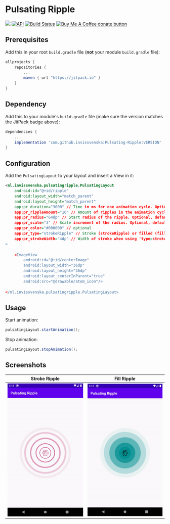 # Pulsating Ripple
[![](https://jitpack.io/v/invissvenska/Pulsating-Ripple.svg)](https://jitpack.io/#invissvenska/Pulsating-Ripple) 
[![API](https://img.shields.io/badge/API-16%2B-brightgreen.svg?style=flat)](https://android-arsenal.com/api?level=16)
<a href="https://github.com/invissvenska/Pulsating-Ripple/actions"><img alt="Build Status" src="https://github.com/invissvenska/Pulsating-Ripple/workflows/Android-Library%20CI/badge.svg"/></a> 
<span class="badge-buymeacoffee"><a href="https://www.paypal.com/paypalme/svenvandentweel/3" title="Donate to this project using Buy Me A Coffee"><img src="https://img.shields.io/badge/buy%20me%20a%20coffee-donate-yellow.svg" alt="Buy Me A Coffee donate button" /></a></span>  

## Prerequisites

Add this in your root `build.gradle` file (**not** your module `build.gradle` file):

```gradle
allprojects {
    repositories {
        ...
        maven { url "https://jitpack.io" }
    }
}
```

## Dependency

Add this to your module's `build.gradle` file (make sure the version matches the JitPack badge above):

```gradle
dependencies {
    ...
    implementation 'com.github.invissvenska:Pulsating-Ripple:VERSION'
}
```

## Configuration

Add the `PulsatingLayout` to your layout and insert a View in it:

```xml
<nl.invissvenska.pulsatingripple.PulsatingLayout
    android:id="@+id/ripple"
    android:layout_width="match_parent"
    android:layout_height="match_parent"
    app:pr_duration="3000" // Time in ms for one animation cycle. Optional, default is 3000
    app:pr_rippleAmount="10" // Amount of ripples in the animation cycle. Optional, default is 6
    app:pr_radius="64dp" // Start radius of the ripple. Optional, default is 24dp
    app:pr_scale="3" // Scale increment of the radius. Optional, default is 6
    app:pr_color="#000000" // optional
    app:pr_type="strokeRipple" // Stroke (strokeRipple) or filled (fillRipple) ripples, Optional, default is 'fillRipple'
    app:pr_strokeWidth="4dp" // Width of stroke when using 'type=stroke' otherwise field is ignored. Optional, default is 2dp
>

    <ImageView
        android:id="@+id/centerImage"
        android:layout_width="36dp"
        android:layout_height="36dp"
        android:layout_centerInParent="true"
        android:src="@drawable/atom_icon"/>

</nl.invissvenska.pulsatingripple.PulsatingLayout>
```

## Usage

Start animation:

``` java
pulsatingLayout.startAnimation();
```
Stop animation:

``` java             
pulsatingLayout.stopAnimation();
```

## Screenshots

Stroke Ripple                             | Fill Ripple
:----------------------------------------:|:---------------------------------------:
![Stroke Ripple](media/ripple-stroke.gif) | ![Fill Ripple](media/ripple-fill.gif)